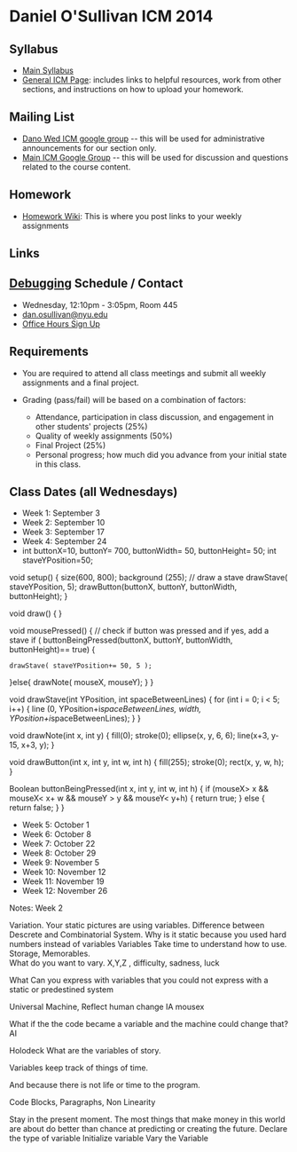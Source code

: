 Daniel O'Sullivan ICM 2014
========================================

Syllabus
--------
- [Main Syllabus](https://github.com/ITPNYU/ICM-2014/blob/master/Syllabus-2014-All.md)
- [General ICM Page](https://github.com/ITPNYU/ICM-2014/blob/master/README.md): includes links to helpful resources, work from other sections, and instructions on how to upload your homework.

Mailing List
------------
- [Dano Wed ICM google group](https://groups.google.com/a/nyu.edu/d/forum/dano-wed-icm-f14-group) -- this will be used for administrative announcements for our section only.
- [Main ICM Google Group](https://groups.google.com/a/itp.nyu.edu/group/icm) -- this will be used for discussion and questions related to the course content.

Homework
--------
- [Homework Wiki](https://github.com/ITPNYU/ICM-2014/wiki/Homework-Dano-Wednesday): This is where you post links to your weekly assignments

Links
--------
[Debugging]( https://vimeo.com/channels/debugging)
Schedule / Contact
------------------
- Wednesday, 12:10pm - 3:05pm, Room 445
- dan.osullivan@nyu.edu
- [Office Hours Sign Up](https://www.google.com/calendar/selfsched?sstoken=UVBlTFZhOVNCTmF0fGRlZmF1bHR8MmU2NTM4NjJmOTJiNTUwM2M0YTBmMzcyZDM4NjRkNmQ)

Requirements
------------
- You are required to attend all class meetings and submit all weekly assignments and a final project.

- Grading (pass/fail) will be based on a combination of factors:
    - Attendance, participation in class discussion, and engagement in other students' projects (25%)
    - Quality of weekly assignments (50%) 
    - Final Project (25%)
    - Personal progress; how much did you advance from your initial state in this class.

Class Dates (all Wednesdays)
-----------
- Week 1: September 3
- Week 2: September 10
- Week 3: September 17
- Week 4: September 24
- int buttonX=10, buttonY= 700, buttonWidth= 50, buttonHeight= 50;
int staveYPosition=50;

void setup() {
  size(600, 800);
  background (255);
  // draw a stave
  drawStave( staveYPosition, 5);
  drawButton(buttonX, buttonY, buttonWidth, buttonHeight);
}

void draw() {
}

void mousePressed() {
  // check if button was pressed and if yes, add a stave
  if ( buttonBeingPressed(buttonX, buttonY, buttonWidth, buttonHeight)== true) {

    drawStave( staveYPosition+= 50, 5 );
  }else{
     drawNote( mouseX, mouseY);
  }
}

void drawStave(int YPosition, int spaceBetweenLines) {
  for (int i = 0; i < 5; i++) {
    line (0, YPosition+i*spaceBetweenLines, width, YPosition+i*spaceBetweenLines);
  }
}

void drawNote(int x, int y) {
  fill(0);
  stroke(0);
  ellipse(x, y, 6, 6);
  line(x+3, y-15, x+3, y);
}

void drawButton(int x, int y, int w, int h) {
  fill(255);
  stroke(0);
  rect(x, y, w, h);
}

Boolean buttonBeingPressed(int x, int y, int w, int h) {
  if (mouseX> x && mouseX< x+ w && mouseY > y && mouseY< y+h) {
    return true;
  } else {
    return false;
  }
}
- Week 5: October 1
- Week 6: October 8
- Week 7: October 22
- Week 8: October 29
- Week 9: November 5 
- Week 10: November 12
- Week 11: November 19
- Week 12: November 26


Notes: Week 2

Variation.
Your static pictures are using variables.
Difference between Descrete and Combinatorial System.
Why is it static because you used hard numbers instead of variables
Variables Take time to understand how to use.  Storage, Memorables.  
What do you want to vary.  X,Y,Z ,  difficulty, sadness, luck

What Can you express with variables that you could not express with a static or predestined system

Universal Machine,  Reflect human change IA  mousex

What if the the code became a variable and the machine could change that?  AI

Holodeck What are the variables of story.

Variables keep track of things of time. 

And because there is not life or time to the program.

Code Blocks, Paragraphs,  Non Linearity

Stay in the present moment.
The most things that make money in this world are about do better than chance at predicting or creating the future.
Declare the type of variable
Initialize variable
Vary the Variable
